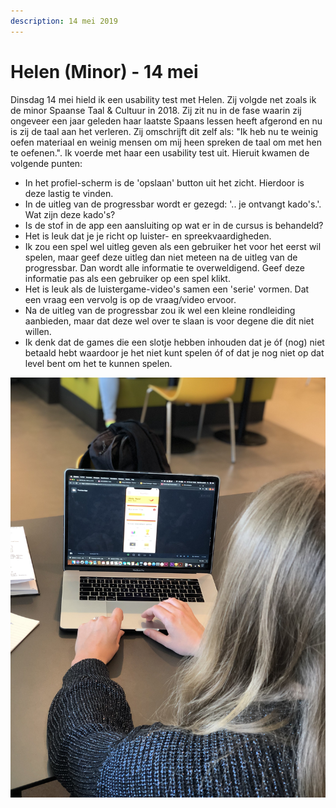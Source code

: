 ```yaml
---
description: 14 mei 2019
---
```


# Helen \(Minor\) - 14 mei

Dinsdag 14 mei hield ik een usability test met Helen. Zij volgde net zoals ik de minor Spaanse Taal & Cultuur in 2018. Zij zit nu in de fase waarin zij ongeveer een jaar geleden haar laatste Spaans lessen heeft afgerond en nu is zij de taal aan het verleren. Zij omschrijft dit zelf als: "Ik heb nu te weinig oefen materiaal en weinig mensen om mij heen spreken de taal om met hen te oefenen.". Ik voerde met haar een usability test uit. Hieruit kwamen de volgende punten:

* In het profiel-scherm is de 'opslaan' button uit het zicht. Hierdoor is deze lastig te vinden.
* In de uitleg van de progressbar wordt er gezegd: '.. je ontvangt kado's.'. Wat zijn deze kado's?
* Is de stof in de app een aansluiting op wat er in de cursus is behandeld? 
* Het is leuk dat je je richt op luister- en spreekvaardigheden.
* Ik zou een spel wel uitleg geven als een gebruiker het voor het eerst wil spelen, maar geef deze uitleg dan niet meteen na de uitleg van de progressbar. Dan wordt alle informatie te overweldigend. Geef deze informatie pas als een gebruiker op een spel klikt.
* Het is leuk als de luistergame-video's samen een 'serie' vormen. Dat een vraag een vervolg is op de vraag/video ervoor.
* Na de uitleg van de progressbar zou ik wel een kleine rondleiding aanbieden, maar dat deze wel over te slaan is voor degene die dit niet willen.
* Ik denk dat de games die een slotje hebben inhouden dat je óf \(nog\) niet betaald hebt waardoor je het niet kunt spelen óf of dat je nog niet op dat level bent om het te kunnen spelen.

![](../../.gitbook/assets/img_1171-2.jpg)

